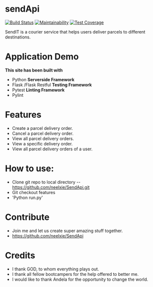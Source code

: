 # sendApi
[![Build Status](https://travis-ci.org/neelxie/sendApi.svg?branch=features)](https://travis-ci.org/neelxie/sendApi)
[![Maintainability](https://api.codeclimate.com/v1/badges/ec4df4bc881ee34bf6a2/maintainability)](https://codeclimate.com/github/neelxie/sendApi/maintainability)
[![Test Coverage](https://api.codeclimate.com/v1/badges/ec4df4bc881ee34bf6a2/test_coverage)](https://codeclimate.com/github/neelxie/sendApi/test_coverage)

SendIT is a courier service that helps users deliver parcels to different destinations.

# Application Demo 

<b>This site has been built with</b>
* Python
<b>Serverside Framework</b>
* Flask /Flask Restful
<b>Testing Framework</b>
* Pytest
<b>Linting Framework</b>
* Pylint

# Features

  * Create a parcel delivery order.
  * Cancel a parcel delivery order.
  * View all parcel delivery orders.
  * View a specific delivery order.
  * View all parcel delivery orders of a user.


# How to use:
 * Clone git repo to local directory -- https://github.com/neelxie/SendApi.git
 * Git checkout features
 * 'Python run.py'

# Contribute
 * Join me and let us create super amazing stuff together.
 * https://github.com/neelxie/SendApi

# Credits
 * I thank GOD, to whom everything plays out.
 * I thank all fellow bootcampers for the help offered to better me.
 * I would like to thank Andela for the opportunity to change the world.